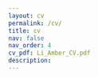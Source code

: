 ```yaml
---
layout: cv
permalink: /cv/
title: cv
nav: false
nav_order: 4
cv_pdf: Li_Amber_CV.pdf
description:
---
```

